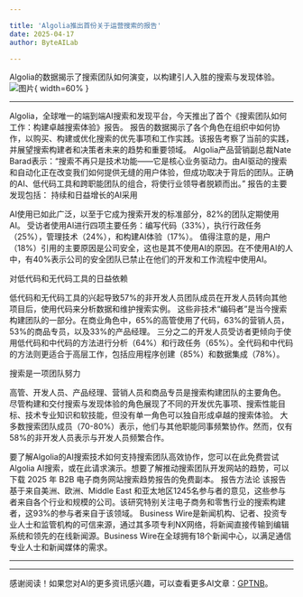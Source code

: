 ```yaml
---

title: 'Algolia推出首份关于运营搜索的报告'
date: 2025-04-17
author: ByteAILab

---
```


Algolia的数据揭示了搜索团队如何演变，以构建引人入胜的搜索与发现体验。![图片](https://ai-techpark.com/wp-content/uploads/Algolia-Unv.jpg){ width=60% }

---

Algolia，全球唯一的端到端AI搜索和发现平台，今天推出了首个《搜索团队如何工作：构建卓越搜索体验》报告。
报告的数据揭示了各个角色在组织中如何协作，以购买、构建或优化搜索的优先事项和工作实践。该报告考察了当前的实践，并展望搜索构建者和决策者未来的趋势和重要领域。
Algolia产品营销副总裁Nate Barad表示：“搜索不再只是技术功能——它是核心业务驱动力。由AI驱动的搜索和自动化正在改变我们如何提供无缝的用户体验，但成功取决于背后的团队。正确的AI、低代码工具和跨职能团队的组合，将使行业领导者脱颖而出。”
报告的主要发现包括：
持续和日益增长的AI采用

AI使用已如此广泛，以至于它成为搜索开发的标准部分，82%的团队定期使用AI。
受访者使用AI进行四项主要任务：编写代码（33%），执行行政任务（25%），管理技术（24%），和构建AI体验（17%）。
值得注意的是，用户（18%）引用的主要原因是公司安全，这也是其不使用AI的原因。在不使用AI的人中，有40%表示公司的安全团队已禁止在他们的开发和工作流程中使用AI。

对低代码和无代码工具的日益依赖

低代码和无代码工具的兴起导致57%的非开发人员团队成员在开发人员转向其他项目后，使用代码来分析数据和维护搜索实例。
这些非技术“编码者”是当今搜索构建团队的一部分。在商业角色中，65%的高管使用了代码，63%的营销人员，53%的商品专员，以及33%的产品经理。
三分之二的开发人员受访者更倾向于使用低代码和中代码的方法进行分析（64%）和行政任务（65%）。全代码和中代码的方法则更适合于高层工作，包括应用程序创建（85%）和数据集成（78%）。

搜索是一项团队努力

高管、开发人员、产品经理、营销人员和商品专员是搜索构建团队的主要角色。
尽管构建和交付搜索与发现体验的角色展现了不同的开发优先事项、搜索性能目标、技术专业知识和软技能，但没有单一角色可以独自形成卓越的搜索体验。
大多数搜索团队成员（70-80%）表示，他们与其他职能同事频繁协作。然而，仅有58%的非开发人员表示与开发人员频繁合作。

要了解Algolia的AI搜索技术如何支持搜索团队高效协作，您可以在此免费尝试Algolia AI搜索，或在此请求演示。想要了解推动搜索团队开发网站的趋势，可以下载 2025 年 B2B 电子商务网站搜索趋势报告的免费副本。
报告方法论
该报告基于来自美洲、欧洲、Middle East 和亚太地区1245名参与者的意见，这些参与者来自各个行业和规模的公司。该研究特别关注电子商务和零售行业的搜索构建者，这93%的参与者来自于该领域。
Business Wire是新闻机构、记者、投资专业人士和监管机构的可信来源，通过其多项专利NX网络，将新闻直接传输到编辑系统和领先的在线新闻源。Business Wire在全球拥有18个新闻中心，以满足通信专业人士和新闻媒体的需求。

---
---
感谢阅读！如果您对AI的更多资讯感兴趣，可以查看更多AI文章：[GPTNB](https://gptnb.com)。